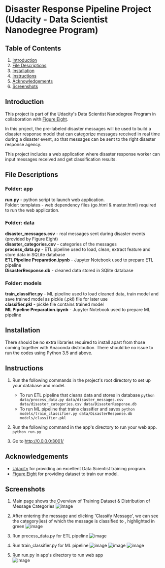 # Disaster Response Pipeline Project (Udacity - Data Scientist Nanodegree Program)
## Table of Contents
1. [Introduction](https://github.com/Raoul-Batcho/udacity-disaster-response-pipeline#introduction)
2. [File Descriptions](https://github.com/Raoul-Batcho/udacity-disaster-response-pipeline#file-descriptions)
3. [Installation](https://github.com/Raoul-Batcho/udacity-disaster-response-pipeline#installation)
4. [Instructions](https://github.com/Raoul-Batcho/udacity-disaster-response-pipeline#instructions)
5. [Acknowledgements](https://github.com/Raoul-Batcho/udacity-disaster-response-pipeline#acknowledgements)
6. [Screenshots](https://github.com/Raoul-Batcho/udacity-disaster-response-pipeline#screenshots)

## Introduction
This project is part of the Udacity's Data Scientist Nanodegree Program in collaboration with [Figure Eight](https://www.figure-eight.com/).

In this project, the pre-labeled disaster messages will be used to build a disaster response model that can categorize messages received in real time during a disaster event, so that messages can be sent to the right disaster response agency.

This project includes a web application where disaster response worker can input messages received and get classification results.

## File Descriptions
### Folder: app
**run.py** - python script to launch web application.<br/>
Folder: templates - web dependency files (go.html & master.html) required to run the web application.

### Folder: data
**disaster_messages.csv** - real messages sent during disaster events (provided by Figure Eight)<br/>
**disaster_categories.csv** - categories of the messages<br/>
**process_data.py** - ETL pipeline used to load, clean, extract feature and store data in SQLite database<br/>
**ETL Pipeline Preparation.ipynb** - Jupyter Notebook used to prepare ETL pipeline<br/>
**DisasterResponse.db** - cleaned data stored in SQlite database

### Folder: models
**train_classifier.py** - ML pipeline used to load cleaned data, train model and save trained model as pickle (.pkl) file for later use<br/>
**classifier.pkl** - pickle file contains trained model<br/>
**ML Pipeline Preparation.ipynb** - Jupyter Notebook used to prepare ML pipeline

## Installation
There should be no extra libraries required to install apart from those coming together with Anaconda distribution. There should be no issue to run the codes using Python 3.5 and above.

## Instructions
1. Run the following commands in the project's root directory to set up your database and model.

    - To run ETL pipeline that cleans data and stores in database
        `python data/process_data.py data/disaster_messages.csv data/disaster_categories.csv data/DisasterResponse.db`
    - To run ML pipeline that trains classifier and saves
        `python models/train_classifier.py data/DisasterResponse.db models/classifier.pkl`

2. Run the following command in the app's directory to run your web app.
    `python run.py`

3. Go to http://0.0.0.0:3001/

## Acknowledgements
* [Udacity](https://www.udacity.com/) for providing an excellent Data Scientist training program.
* [Figure Eight](https://www.figure-eight.com/) for providing dataset to train our model.

## Screenshots
1. Main page shows the Overview of Training Dataset & Distribution of Message Categories
![image](https://github.com/Raoul-Batcho/Udacity-Disaster-Response-Pipeline/main/screenshots/1.%20main%20page.JPG)

2. After entering the message and clicking 'Classify Message', we can see the category(ies) of which the message is classified to , highlighted in green
![image](https://github.com/Raoul-Batcho/Udacity-Disaster-Response-Pipeline/main/screenshots/3.%20classify%20result.JPG)

3. Run process_data.py for ETL pipeline
![image](https://github.com/Raoul-Batcho/Udacity-Disaster-Response-Pipeline/blob/main/screenshots/4.%20run%20process_data.JPG)

4. Run train_classifier.py for ML pipeline
![image](https://github.com/Raoul-Batcho/udacity-disaster-response-pipeline/blob/main/screenshots/5.%20run%20train_classifier_1_rev1.JPG)
![image](https://github.com/Raoul-Batcho/udacity-disaster-response-pipeline/blob/main/screenshots/5.%20run%20train_classifier_2_rev1.JPG)
![image](https://github.com/Raoul-Batcho/udacity-disaster-response-pipeline/blob/main/screenshots/5.%20run%20train_classifier_3_rev1.JPG)

5. Run run.py in app's directory to run web app<br/>
![image](https://github.com/Raoul-Batcho/udacity-disaster-response-pipeline/blob/main/screenshots/6.%20run%20app.JPG)
